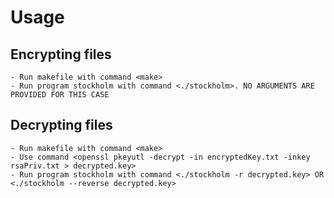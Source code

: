 # Usage
## Encrypting files
    - Run makefile with command <make>
    - Run program stockholm with command <./stockholm>. NO ARGUMENTS ARE PROVIDED FOR THIS CASE
## Decrypting files
    - Run makefile with command <make>
    - Use command <openssl pkeyutl -decrypt -in encryptedKey.txt -inkey rsaPriv.txt > decrypted.key>
    - Run program stockholm with command <./stockholm -r decrypted.key> OR <./stockholm --reverse decrypted.key>
